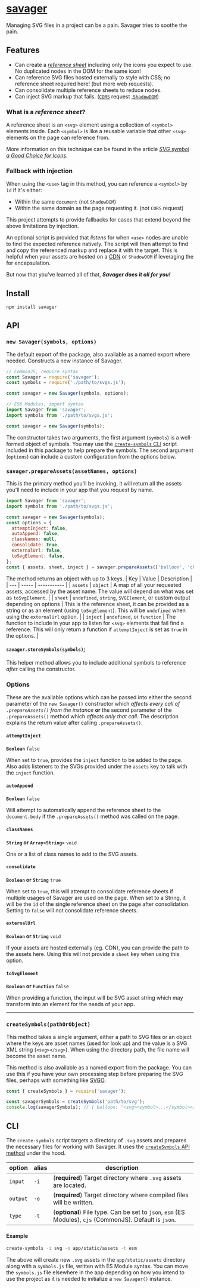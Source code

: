 # [savager](https://ddamato.github.io/savager/)

Managing SVG files in a project can be a pain. Savager tries to soothe the pain.

## Features
- Can create a [_reference sheet_](#what-is-a-reference-sheet) including only the icons you expect to use. No duplicated nodes in the DOM for the same icon!
- Can reference SVG files hosted externally to style with CSS; no reference sheet required here! (but more web requests).
- Can consolidate multiple reference sheets to reduce nodes.
- Can inject SVG markup that fails. ([`CORS`](https://www.codecademy.com/articles/what-is-cors) request ,[`ShadowDOM`](https://bitsofco.de/what-is-the-shadow-dom/))

### What is a _reference sheet_?
A reference sheet is an `<svg>` element using a collection of `<symbol>` elements inside. Each `<symbol>` is like a reusable variable that other `<svg>` elements on the page can reference from.

More information on this technique can be found in the article _[SVG symbol a Good Choice for Icons](https://css-tricks.com/svg-symbol-good-choice-icons/)_.

### Fallback with injection
When using the `<use>` tag in this method, you can reference a `<symbol>` by `id` if it's either:
- Within the same `document` (not `ShadowDOM`)
- Within the same domain as the page requesting it. (not `CORS` request)

This project attempts to provide fallbacks for cases that extend beyond the above limitations by injection.

An optional script is provided that _listens_ for when `<use>` nodes are unable to find the expected reference natively. The script will then attempt to find and copy the referenced markup and replace it with the target. This is helpful when your assets are hosted on a [CDN](https://www.cloudflare.com/learning/cdn/what-is-a-cdn/) or `ShadowDOM` if leveraging the  for encapsulation.

But now that you've learned all of that, **_Savager does it all for you!_**

## Install

```sh
npm install savager
```

## API

### `new Savager(symbols, options)`
The default export of the package, also available as a named export where needed. Constructs a new instance of Savager.

```js
// CommonJS, require syntax
const Savager = require('savager');
const symbols = require('./path/to/svgs.js');

const savager = new Savager(symbols, options);
```

```js
// ES6 Modules, import syntax
import Savager from 'savager';
import symbols from './path/to/svgs.js';

const savager = new Savager(symbols);
```

The constructor takes two arguments, the first argument (`symbols`) is a well-formed object of symbols. You may use the [`create-symbols` CLI](#cli) script included in this package to help prepare the symbols. The second argument (`options`) can include a custom configuration from the options below.

### `savager.prepareAssets(assetNames, options)`
This is the primary method you'll be invoking, it will return all the assets you'll need to include in your app that you request by name.

```js
import Savager from 'savager';
import symbols from './path/to/svgs.js';

const savager = new Savager(symbols);
const options = {
  attemptInject: false,
  autoAppend: false,
  classNames: null,
  consolidate: true,
  externalUrl: false,
  toSvgElement: false,
};
const { assets, sheet, inject } = savager.prepareAssets(['balloon', 'checkmark'],options);
```

The method returns an object with up to 3 keys.
| Key | Value | Description |
| --- | ----- | ----------- |
| `assets` | `object` | A map of all your requested assets, accessed by the asset name. The value will depend on what was set as `toSvgElement`. |
| `sheet` | `undefined`, `string`, `SVGElement`, or custom output depending on options | This is the reference sheet, it can be provided as a string or as an element (using `toSvgElement`). This will be `undefined` when using the `externalUrl` option. |
| `inject` | `undefined`, or `function` | The function to include in your app to listen for `<svg>` elements that fail find a reference. This will only return a function if `attemptInject` is set as `true` in the options. |

#### `savager.storeSymbols(symbols)`;
This helper method allows you to include additional symbols to reference _after_ calling the constructor.

### Options
These are the available options which can be passed into either the second parameter of the `new Savager()` constructor which _affects every call of `.prepareAssets()` from the instance_ **or** the second parameter of the `.prepareAssets()` method which _affects only that call_. The description explains the return value after calling `.prepareAssets()`.

#### `attemptInject`
**`Boolean`** `false`

When set to `true`, provides the `inject` function to be added to the page. Also adds listeners to the SVGs provided under the `assets` key to talk with the `inject` function.

#### `autoAppend`
**`Boolean`** `false`

Will attempt to automatically append the reference sheet to the `document.body` if the `.prepareAssets()` method was called on the page.

#### `classNames`
**`String` or `Array<String>`** `void`

One or a list of class names to add to the SVG assets.

#### `consolidate`
**`Boolean` or `String`** `true`

When set to `true`, this will attempt to consolidate reference sheets if multiple usages of Savager are used on the page. When set to a String, it will be the `id` of the single reference sheet on the page after consolidation. Setting to `false` will not consolidate reference sheets.

#### `externalUrl`
**`Boolean` or `String`** `void`

If your assets are hosted externally (eg. CDN), you can provide the path to the assets here. Using this will not provide a `sheet` key when using this option.

#### `toSvgElement`
**`Boolean` or `Function`** `false`

When providing a function, the input will be SVG asset string which may transform into an element for the needs of your app.

---

### `createSymbols(pathOrObject)`

This method takes a single argument, either a path to SVG files or an object where the keys are asset names (used for look up) and the value is a SVG XML string (`<svg></svg>`). When using the directory path, the file name will become the asset name.

This method is also available as a named export from the package. You can use this if you have your own processing step before preparing the SVG files, perhaps with something like [SVGO](https://github.com/svg/svgo).

```js
const { createSymbols } = require('savager');

const savagerSymbols = createSymbols('path/to/svg');
console.log(savagerSymbols); // { balloon: '<svg><symbol>...</symbol></svg>' }
```

## CLI
The `create-symbols` script targets a directory of `.svg` assets and prepares the necessary files for working with Savager. It uses the [`createSymbols` API method](createSymbols(pathOrObject)) under the hood.

| option | alias | description |
| ------ | ----- | ----------- |
| `input` | `-i` | (**required**) Target directory where `.svg` assets are located. |
| `output` | `-o` | (**required**) Target directory where compiled files will be written. |
| `type` | `-t` | (**optional**) File type. Can be set to `json`, `esm` (ES Modules), `cjs` (CommonJS). Default is `json`.

#### Example
```sh
create-symbols -i svg -o app/static/assets -t esm
```

The above will create new `.svg` assets in the `app/static/assets` directory along with a `symbols.js` file, written with ES Module syntax. You can move the `symbols.js` file elsewhere in the app depending on how you intend to use the project as it is needed to initialize a `new Savager()` instance.
